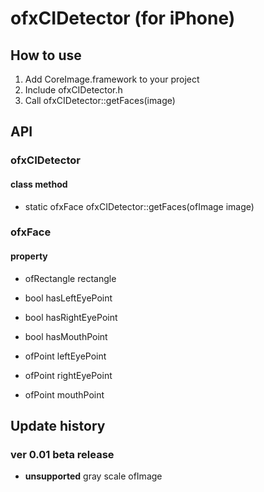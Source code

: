 # ofxCIDetector (for iPhone)

## How to use

1. Add CoreImage.framework to your project
2. Include ofxCIDetector.h
3. Call ofxCIDetector::getFaces(image)

## API

### ofxCIDetector

#### class method

* static ofxFace ofxCIDetector::getFaces(ofImage image)

### ofxFace

#### property

* ofRectangle rectangle

* bool hasLeftEyePoint
* bool hasRightEyePoint
* bool hasMouthPoint

* ofPoint leftEyePoint
* ofPoint rightEyePoint
* ofPoint mouthPoint

## Update history

### ver 0.01 beta release

* **unsupported** gray scale ofImage

